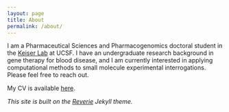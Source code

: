 ```yaml
---
layout: page
title: About
permalink: /about/
---
```


I am a Pharmaceutical Sciences and Pharmacogenomics doctoral student in the [Keiser Lab](https://www.keiserlab.org/) at UCSF. I have an undergraduate research background in gene therapy for blood disease, and I am currently interested in applying computational methods to small molecule experimental interrogations. Please feel free to reach out.

My CV is available [here](../docs/cv.pdf).

*This site is built on the [Reverie](https://github.com/amitmerchant1990/reverie) Jekyll theme.*